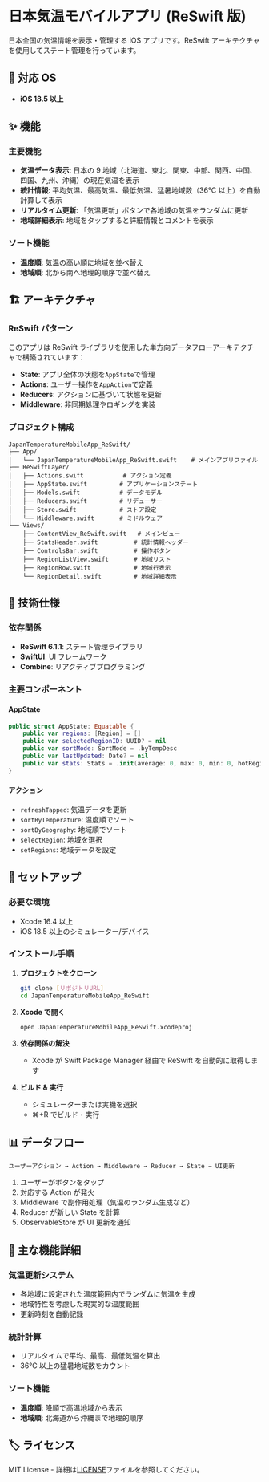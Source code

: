 # 日本気温モバイルアプリ (ReSwift 版)

日本全国の気温情報を表示・管理する iOS アプリです。ReSwift アーキテクチャを使用してステート管理を行っています。

## 📱 対応 OS

- **iOS 18.5 以上**

## ✨ 機能

### 主要機能

- **気温データ表示**: 日本の 9 地域（北海道、東北、関東、中部、関西、中国、四国、九州、沖縄）の現在気温を表示
- **統計情報**: 平均気温、最高気温、最低気温、猛暑地域数（36℃ 以上）を自動計算して表示
- **リアルタイム更新**: 「気温更新」ボタンで各地域の気温をランダムに更新
- **地域詳細表示**: 地域をタップすると詳細情報とコメントを表示

### ソート機能

- **温度順**: 気温の高い順に地域を並べ替え
- **地域順**: 北から南へ地理的順序で並べ替え

## 🏗️ アーキテクチャ

### ReSwift パターン

このアプリは ReSwift ライブラリを使用した単方向データフローアーキテクチャで構築されています：

- **State**: アプリ全体の状態を`AppState`で管理
- **Actions**: ユーザー操作を`AppAction`で定義
- **Reducers**: アクションに基づいて状態を更新
- **Middleware**: 非同期処理やロギングを実装

### プロジェクト構成

```
JapanTemperatureMobileApp_ReSwift/
├── App/
│   └── JapanTemperatureMobileApp_ReSwift.swift    # メインアプリファイル
├── ReSwiftLayer/
│   ├── Actions.swift           # アクション定義
│   ├── AppState.swift         # アプリケーションステート
│   ├── Models.swift           # データモデル
│   ├── Reducers.swift         # リデューサー
│   ├── Store.swift            # ストア設定
│   └── Middleware.swift       # ミドルウェア
└── Views/
    ├── ContentView_ReSwift.swift   # メインビュー
    ├── StatsHeader.swift          # 統計情報ヘッダー
    ├── ControlsBar.swift          # 操作ボタン
    ├── RegionListView.swift       # 地域リスト
    ├── RegionRow.swift            # 地域行表示
    └── RegionDetail.swift         # 地域詳細表示
```

## 🔧 技術仕様

### 依存関係

- **ReSwift 6.1.1**: ステート管理ライブラリ
- **SwiftUI**: UI フレームワーク
- **Combine**: リアクティブプログラミング

### 主要コンポーネント

#### AppState

```swift
public struct AppState: Equatable {
    public var regions: [Region] = []
    public var selectedRegionID: UUID? = nil
    public var sortMode: SortMode = .byTempDesc
    public var lastUpdated: Date? = nil
    public var stats: Stats = .init(average: 0, max: 0, min: 0, hotRegions: 0)
}
```

#### アクション

- `refreshTapped`: 気温データを更新
- `sortByTemperature`: 温度順でソート
- `sortByGeography`: 地域順でソート
- `selectRegion`: 地域を選択
- `setRegions`: 地域データを設定

## 🚀 セットアップ

### 必要な環境

- Xcode 16.4 以上
- iOS 18.5 以上のシミュレーター/デバイス

### インストール手順

1. **プロジェクトをクローン**

   ```bash
   git clone [リポジトリURL]
   cd JapanTemperatureMobileApp_ReSwift
   ```

2. **Xcode で開く**

   ```bash
   open JapanTemperatureMobileApp_ReSwift.xcodeproj
   ```

3. **依存関係の解決**

   - Xcode が Swift Package Manager 経由で ReSwift を自動的に取得します

4. **ビルド & 実行**
   - シミュレーターまたは実機を選択
   - ⌘+R でビルド・実行

## 📊 データフロー

```
ユーザーアクション → Action → Middleware → Reducer → State → UI更新
```

1. ユーザーがボタンをタップ
2. 対応する Action が発火
3. Middleware で副作用処理（気温のランダム生成など）
4. Reducer が新しい State を計算
5. ObservableStore が UI 更新を通知

## 🎯 主な機能詳細

### 気温更新システム

- 各地域に設定された温度範囲内でランダムに気温を生成
- 地域特性を考慮した現実的な温度範囲
- 更新時刻を自動記録

### 統計計算

- リアルタイムで平均、最高、最低気温を算出
- 36℃ 以上の猛暑地域数をカウント

### ソート機能

- **温度順**: 降順で高温地域から表示
- **地域順**: 北海道から沖縄まで地理的順序

## 🏷️ ライセンス

MIT License - 詳細は[LICENSE](LICENSE)ファイルを参照してください。
